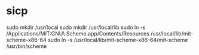 # sicp

sudo mkdir /usr/local
sudo mkdir /usr/local/lib
sudo ln -s /Applications/MIT\:GNU\ Scheme.app/Contents/Resources /usr/local/lib/mit-scheme-x86-64
sudo ln -s /usr/local/lib/mit-scheme-x86-64/mit-scheme /usr/bin/scheme

